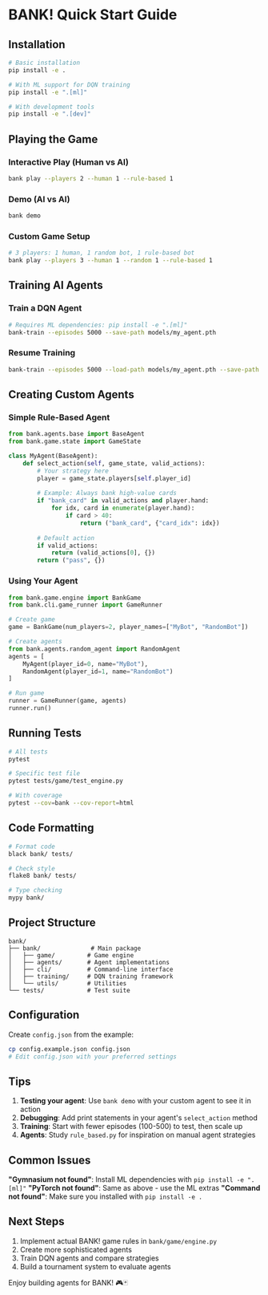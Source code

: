 # BANK! Quick Start Guide

## Installation

```bash
# Basic installation
pip install -e .

# With ML support for DQN training
pip install -e ".[ml]"

# With development tools
pip install -e ".[dev]"
```

## Playing the Game

### Interactive Play (Human vs AI)
```bash
bank play --players 2 --human 1 --rule-based 1
```

### Demo (AI vs AI)
```bash
bank demo
```

### Custom Game Setup
```bash
# 3 players: 1 human, 1 random bot, 1 rule-based bot
bank play --players 3 --human 1 --random 1 --rule-based 1
```

## Training AI Agents

### Train a DQN Agent
```bash
# Requires ML dependencies: pip install -e ".[ml]"
bank-train --episodes 5000 --save-path models/my_agent.pth
```

### Resume Training
```bash
bank-train --episodes 5000 --load-path models/my_agent.pth --save-path models/my_agent_v2.pth
```

## Creating Custom Agents

### Simple Rule-Based Agent
```python
from bank.agents.base import BaseAgent
from bank.game.state import GameState

class MyAgent(BaseAgent):
    def select_action(self, game_state, valid_actions):
        # Your strategy here
        player = game_state.players[self.player_id]
        
        # Example: Always bank high-value cards
        if "bank_card" in valid_actions and player.hand:
            for idx, card in enumerate(player.hand):
                if card > 40:
                    return ("bank_card", {"card_idx": idx})
        
        # Default action
        if valid_actions:
            return (valid_actions[0], {})
        return ("pass", {})
```

### Using Your Agent
```python
from bank.game.engine import BankGame
from bank.cli.game_runner import GameRunner

# Create game
game = BankGame(num_players=2, player_names=["MyBot", "RandomBot"])

# Create agents
from bank.agents.random_agent import RandomAgent
agents = [
    MyAgent(player_id=0, name="MyBot"),
    RandomAgent(player_id=1, name="RandomBot")
]

# Run game
runner = GameRunner(game, agents)
runner.run()
```

## Running Tests

```bash
# All tests
pytest

# Specific test file
pytest tests/game/test_engine.py

# With coverage
pytest --cov=bank --cov-report=html
```

## Code Formatting

```bash
# Format code
black bank/ tests/

# Check style
flake8 bank/ tests/

# Type checking
mypy bank/
```

## Project Structure

```
bank/
├── bank/              # Main package
│   ├── game/         # Game engine
│   ├── agents/       # Agent implementations
│   ├── cli/          # Command-line interface
│   ├── training/     # DQN training framework
│   └── utils/        # Utilities
└── tests/            # Test suite
```

## Configuration

Create `config.json` from the example:
```bash
cp config.example.json config.json
# Edit config.json with your preferred settings
```

## Tips

1. **Testing your agent**: Use `bank demo` with your custom agent to see it in action
2. **Debugging**: Add print statements in your agent's `select_action` method
3. **Training**: Start with fewer episodes (100-500) to test, then scale up
4. **Agents**: Study `rule_based.py` for inspiration on manual agent strategies

## Common Issues

**"Gymnasium not found"**: Install ML dependencies with `pip install -e ".[ml]"`
**"PyTorch not found"**: Same as above - use the ML extras
**"Command not found"**: Make sure you installed with `pip install -e .`

## Next Steps

1. Implement actual BANK! game rules in `bank/game/engine.py`
2. Create more sophisticated agents
3. Train DQN agents and compare strategies
4. Build a tournament system to evaluate agents

Enjoy building agents for BANK! 🎮🃏
